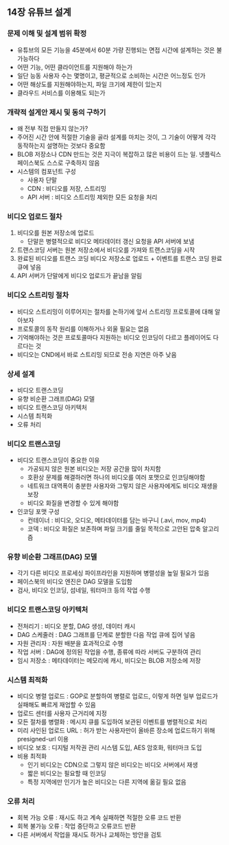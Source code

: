 ## 14장 유튜브 설계

### 문제 이해 및 설계 범위 확정
- 유튜브의 모든 기능을 45분에서 60분 가량 진행되는 면접 시간에 설계하는 것은 불가능하다
- 어떤 기능, 어떤 클라이언트를 지원해야 하는가
- 일단 능동 사용자 수는 몇명이고, 평균적으로 소비하는 시간은 어느정도 인가
- 어떤 해상도를 지원해야하는지, 파일 크기에 제한이 있는지
- 클라우드 서비스를 이용해도 되는가

### 개략적 설게안 제시 및 동의 구하기
- 왜 전부 직접 만들지 않는가?
- 주어진 시간 안에 적절한 기술을 골라 설계를 마치는 것이, 그 기술이 어떻게 각각 동작하는지 설명하는 것보다 중요함
- BLOB 저장소나 CDN 만드는 것은 지극이 복잡하고 많은 비용이 드는 일. 넷플릭스 페이스북도 스스로 구축하지 않음
- 시스템의 컴포넌트 구성
  - 사용자 단말
  - CDN : 비디오를 저장, 스트리밍
  - API 서버 : 비디오 스트리밍 제외한 모든 요청을 처리

### 비디오 업로드 절차
1. 비디오를 원본 저장소에 업로드
   - 단말은 병렬적으로 비디오 메타데이터 갱신 요청을 API 서버에 보냄
2. 트랜스코딩 서버는 원본 저장소에서 비디오를 가져와 트랜스코딩을 시작
3. 완료된 비디오를 트랜스 코딩 비디오 저장소로 업로드 + 이벤트를 트랜스 코딩 완료 큐에 넣음
4. API 서버가 단말에게 비디오 업로드가 끝남을 알림

### 비디오 스트리밍 절차
- 비디오 스트리밍이 이루어지는 절차를 논하기에 앞서 스트리밍 프로토콜에 대해 알아보자
- 프로토콜의 동작 원리를 이해하거나 외울 필요는 없음
- 기억해야하는 것은 프로토콜마다 지원하는 비디오 인코딩이 다르고 플레이어도 다르다는 것
- 비디오는 CND에서 바로 스트리밍 되므로 전송 지연은 아주 낮음

### 상세 설계
- 비디오 트랜스코딩
- 유향 비순환 그래프(DAG) 모델
- 비디오 트랜스코딩 아키텍처
- 시스템 최적화
- 오류 처리

### 비디오 트랜스코딩
- 비디오 트랜스코딩이 중요한 이유
  - 가공되지 않은 원본 비디오는 저장 공간을 많이 차지함
  - 호환상 문제를 해결하러면 하나의 비디오를 여러 포맷으로 인코딩해야함
  - 네트워크 대역폭이 충분한 사용자와 그렇지 않은 사용자에게도 비디오 재생을 보장
  - 비디오 화질을 변경할 수 있게 해야함
- 인코딩 포맷 구성
  - 컨테이너 : 비디오, 오디오, 메타데이터를 담는 바구니 (.avi, mov, mp4)
  - 코덱 : 비디오 화질은 보존하며 파일 크기를 줄일 목적으로 고안된 압축 알고리즘

### 유향 비순환 그래프(DAG) 모델
- 각기 다른 비디오 프로세싱 파이프라인을 지원하며 병렬성을 높일 필요가 있음
- 페이스북의 비디오 엔진은 DAG 모델을 도입함
- 검사, 비디오 인코딩, 섬네일, 워터마크 등의 작업 수행

### 비디오 트랜스코딩 아키텍처
- 전처리기 : 비디오 분할, DAG 생성, 데이터 캐시
- DAG 스케줄러 : DAG 그래프를 단계로 분할한 다음 작업 큐에 집어 넣음
- 자원 관리자 : 자원 배분을 효과적으로 수행
- 작업 서버 : DAG에 정의된 작업을 수행, 종류에 따라 서버도 구분하여 관리
- 임시 저장소 : 메타데이터는 메모리에 캐시, 비디오는 BLOB 저장소에 저장

### 시스템 최적화
- 비디오 병렬 업로드 : GOP로 분할하여 병렬로 업로드, 이렇게 하면 일부 업로드가 실패해도 빠르게 재업할 수 있음
- 업로드 센터를 사용자 근거리에 지정
- 모든 절차를 병렬화 : 메시지 큐를 도입하여 보관된 이벤트를 병렬적으로 처리
- 미리 사인된 업로드 URL : 허가 받는 사용자만이 올바른 장소에 업로드하기 위해 presigned-url 이용
- 비디오 보호 : 디지털 저작권 관리 시스템 도입, AES 암호화, 워터마크 도입
- 비용 최적화
  - 인기 비디오는 CDN으로 그렇지 않은 비디오는 비디오 서버에서 재생
  - 짧은 비디오는 필요할 때 인코딩
  - 특정 지역에만 인기가 높은 비디오는 다른 지역에 옮길 필요 없음

### 오류 처리
- 회복 가능 오류 : 재시도 하고 계속 실패하면 적절한 오류 코드 반환
- 회복 불가능 오류 : 작업 중단하고 오류코드 반환
- 다른 서버에서 작업을 재시도 하거나 교체하는 방안을 검토